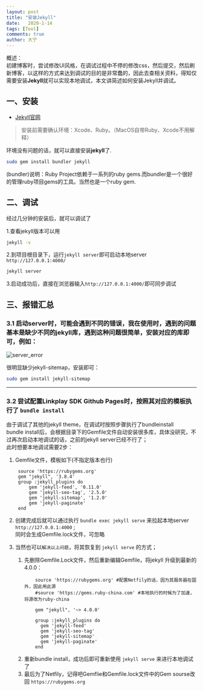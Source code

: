```yaml
---
layout: post
title: "安装Jekyll"
date:   2020-1-14
tags: [Tool]
comments: true
author: 大宁
---
```


概述：<br>
初建博客时，尝试修改UI风格，在调试过程中不停的修改css，然后提交，然后刷新博客，以这样的方式来达到调试的目的是非常蠢的，因此去查相关资料，得知仅需要安装**Jekyll**就可以实现本地调试，本文讲简述如何安装Jekyll并调试。

<!-- more -->

## 一、安装
- [Jekyll官网](https://www.jekyll.com.cn/)

>安装前需要确认环境：Xcode、Ruby。（MacOS自带Ruby、Xcode不用解释）

环境没有问题的话，就可以直接安装**jekyll**了.

```bash
sudo gem install bundler jekyll
```

(bundler)说明：Ruby Project依赖于一系列的ruby gems.而bundler是一个很好的管理ruby项目gems的工具。当然也是一个ruby gem.

## 二、调试
经过几分钟的安装后，就可以调试了

1.查看jekyll版本可以用

```bash
jekyll -v
```

2.到项目根目录下，运行`jekyll server`即可启动本地server `http://127.0.0.1:4000/`

```bash
jekyll server
```

3.启动成功后，直接在浏览器输入`http://127.0.0.1:4000/`即可同步调试

## 三、报错汇总

### 3.1 启动server时，可能会遇到不同的错误，我在使用时，遇到的问题基本是缺少不同的jekyll库，遇到这种问题很简单，安装对应的库即可，例如：

![server_error]({{site.baseurl}}/images/InstallJekyll/jekyll_server_error.png)

很明显缺少jekyll-sitemap，安装即可：

```bash
sudo gem install jekyll-sitemap
```

<hr>

### 3.2 尝试配置Linkplay SDK Github Pages时，按照其对应的模板执行了 `bundle install`
由于调试了其他的jekyll theme，在调试时按照步骤执行了bundleinstall<br>
bundle install后，会根据目录下的Gemfile文件自动安装很多库，具体没研究，不过再次启动本地调试的话，之前的jekyll server已经不行了；<br>
此时想要本地调试需要2步：

1. Gemfile文件，模板如下(不指定版本也行)
   ```shell
    source 'https://rubygems.org'
    gem "jekyll", '3.8.4'
    group :jekyll_plugins do
        gem 'jekyll-feed', '0.11.0'
        gem 'jekyll-seo-tag', '2.5.0'
        gem 'jekyll-sitemap', '1.2.0'
        gem 'jekyll-paginate'
    end
   ```

2. 创建完成后就可以通过执行 `bundle exec jekyll serve` 来拉起本地server `http://127.0.0.1:4000` ;<br>同时会生成Gemfile.lock文件，可忽略

3. 当然也可以`解决以上问题`，将其恢复到 `jekyll serve` 的方式；
   1. 先删除Gemfile.Lock文件，然后重新编辑Gemfile，将jekyll 升级到最新的4.0.0：
        ```shell
            source 'https://rubygems.org' #配置Netfily的话，因为其服务器在国外，因此用此源
            #source 'https://gems.ruby-china.com' #本地执行的时候为了加速，将源改为ruby-china

            gem "jekyll", '~> 4.0.0'

            group :jekyll_plugins do
              gem 'jekyll-feed'
              gem 'jekyll-seo-tag'
              gem 'jekyll-sitemap'
              gem 'jekyll-paginate'
            end
        ``` 
    2. 重新bundle install，成功后即可重新使用 `jekyll serve` 来进行本地调试了
    3. 最后为了Netfily，记得吧Gemflie和Gemfile.lock文件中的Gem sourse改回 `https://rubygems.org`
